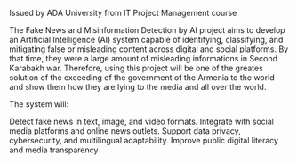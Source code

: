 Issued by ADA University from IT Project Management course

The Fake News and Misinformation Detection by AI project aims to develop an Artificial Intelligence (AI) system capable of identifying, classifying, and mitigating false or misleading content across digital and social platforms. By that time, they were a large amount of misleading informations in Second Karabakh war. Therefore, using this project will be one of the greates solution of the exceeding of the government of the Armenia to the world and show them how they are lying to the media and all over the world. 



The system will:

Detect fake news in text, image, and video formats.
Integrate with social media platforms and online news outlets.
Support data privacy, cybersecurity, and multilingual adaptability.
Improve public digital literacy and media transparency
